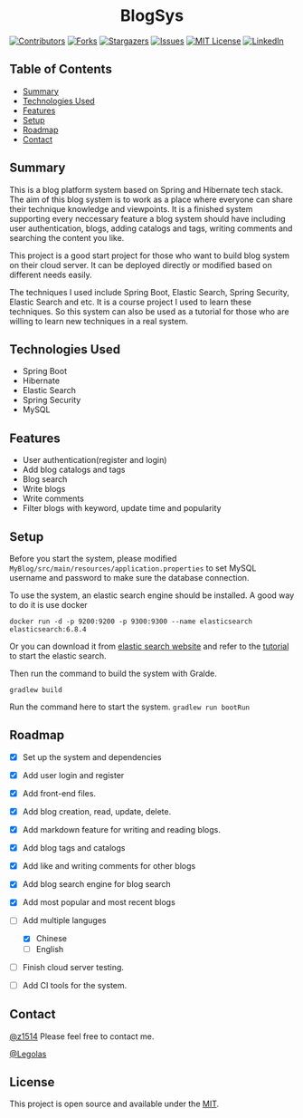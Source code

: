 <h1 align="center">BlogSys</h1>

[![Contributors][contributors-shield]][contributors-url]
[![Forks][forks-shield]][forks-url]
[![Stargazers][stars-shield]][stars-url]
[![Issues][issues-shield]][issues-url]
[![MIT License][license-shield]][license-url]
[![LinkedIn][linkedin-shield]][linkedin-url]

## Table of Contents
* [Summary](#summary)
* [Technologies Used](#technologies-used)
* [Features](#features)
* [Setup](#setup)
* [Roadmap](#roadmap)
* [Contact](#contact)
<!-- * [License](#license) -->


## Summary
This is a blog platform system based on Spring and Hibernate tech stack. The aim of this blog system is to work as a place where everyone can share their technique knowledge and viewpoints. It is a finished system supporting every neccessary feature a blog system should have including user authentication, blogs, adding catalogs and tags, writing comments and searching the content you like. 

This project is a good start project for those who want to build blog system on their cloud server. It can be deployed directly or modified based on different needs easily. 

The techniques I used include Spring Boot, Elastic Search, Spring Security, Elastic Search and etc. It is a course project I used to learn these techniques. So this system can also be used as a tutorial for those who are willing to learn new techniques in a real system. 


## Technologies Used
- Spring Boot
- Hibernate
- Elastic Search
- Spring Security
- MySQL

## Features
- User authentication(register and login)
- Add blog catalogs and tags
- Blog search
- Write blogs
- Write comments
- Filter blogs with keyword, update time and popularity


## Setup
Before you start the system, please modified ```MyBlog/src/main/resources/application.properties``` to set MySQL username and password to make sure the database connection. 

To use the system, an elastic search engine should be installed. A good way to do it is use docker

 ```docker run -d -p 9200:9200 -p 9300:9300 --name elasticsearch elasticsearch:6.8.4```
 
 Or you can download it from [elastic search website](https://www.elastic.co/cn/downloads/past-releases/elasticsearch-6-8-4) and refer to the [tutorial](https://www.elastic.co/guide/en/elasticsearch/reference/current/install-elasticsearch.html) to start the elastic search. 
 
 Then run the command to build the system with Gralde.
 
 ```gradlew build```
 
 Run the command here to start the system.
 ```gradlew run bootRun```
 
 ## Roadmap

- [x] Set up the system and dependencies
- [x] Add user login and register
- [x] Add front-end files.
- [x] Add blog creation, read, update, delete.
- [x] Add markdown feature for writing and reading blogs. 
- [x] Add blog tags and catalogs
- [x] Add like and writing comments for other blogs
- [x] Add blog search engine for blog search
- [x] Add most popular and most recent blogs
- [ ] Add multiple languges
  
  - [x] Chinese
  - [ ] English
- [ ] Finish cloud server testing.
- [ ] Add CI tools for the system. 

## Contact
[@z1514](jianxiz3.uci.edu) Please feel free to contact me.

[@Legolas](https://github.com/Legolasy)

<!-- Optional -->
## License
This project is open source and available under the [MIT](https://opensource.org/licenses/MIT). 

<!-- You don't have to include all sections - just the one's relevant to your project -->
[contributors-shield]: https://img.shields.io/github/contributors/z1514/BlogSys.svg?style=for-the-badge
[contributors-url]: https://github.com/z1514/BlogSys/graphs/contributors
[forks-shield]: https://img.shields.io/github/forks/z1514/BlogSys.svg?style=for-the-badge
[forks-url]: https://github.com/z1514/BlogSys/network/members
[stars-shield]: https://img.shields.io/github/stars/z1514/BlogSys.svg?style=for-the-badge
[stars-url]: https://github.com/z1514/BlogSys/stargazers
[issues-shield]: https://img.shields.io/github/issues/z1514/BlogSys.svg?style=for-the-badge
[issues-url]: https://github.com/z1514/BlogSys/issues
[license-shield]: https://img.shields.io/github/license/z1514/BlogSys.svg?style=for-the-badge
[license-url]: https://github.com/z1514/BlogSys/blob/master/LICENSE.txt
[linkedin-shield]: https://img.shields.io/badge/-LinkedIn-black.svg?style=for-the-badge&logo=linkedin&colorB=555
[linkedin-url]: https://linkedin.com/in/jianxiongzheng
